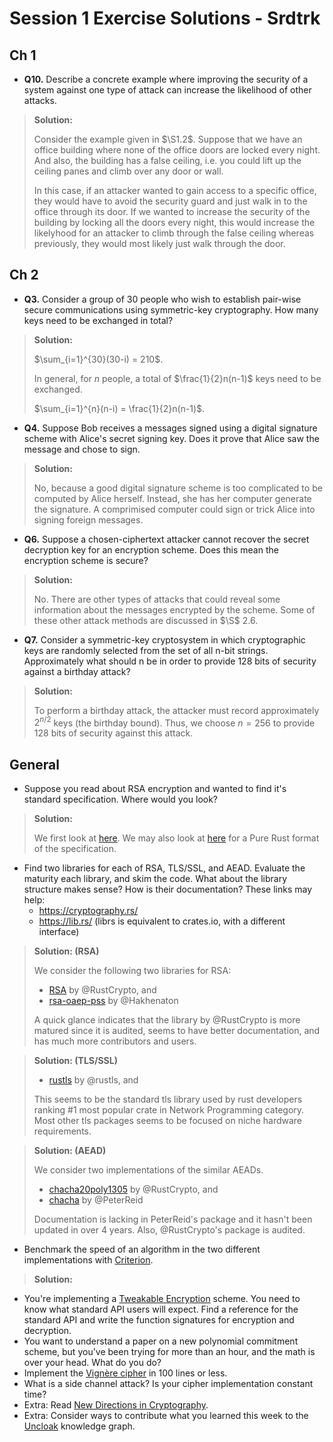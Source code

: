 # Session 1 Exercise Solutions - Srdtrk

## Ch 1

- **Q10.** Describe a concrete example where improving the security of a system against one type of attack can increase the likelihood of other attacks.

>**Solution:**
>
> Consider the example given in $\S1.2$. Suppose that we have an office building where none of the office doors are locked every night. And also, the building has a false ceiling, i.e. you could lift up the ceiling panes and climb over any door or wall.
>
> In this case, if an attacker wanted to gain access to a specific office, they would have to avoid the security guard and just walk in to the office through its door. If we wanted to increase the security of the building by locking all the doors every night, this would increase the likelyhood for an attacker to climb through the false ceiling whereas previously, they would most likely just walk through the door.

## Ch 2

- **Q3.** Consider a group of 30 people who wish to establish pair-wise secure communications using symmetric-key cryptography. How many keys need to be exchanged in total?

> **Solution:**
>
> $\sum_{i=1}^{30}(30-i) = 210$.
>
> In general, for $n$ people, a total of $\frac{1}{2}n(n-1)$ keys need to be exchanged.
>
> $\sum_{i=1}^{n}(n-i) = \frac{1}{2}n(n-1)$.

- **Q4.** Suppose Bob receives a messages signed using a digital signature scheme with Alice's secret signing key. Does it prove that Alice saw the message and chose to sign.

> **Solution:**
>
> No, because a good digital signature scheme is too complicated to be computed by Alice herself. Instead, she has her computer generate the signature. A comprimised computer could sign or trick Alice into signing foreign messages.

- **Q6.** Suppose a chosen-ciphertext attacker cannot recover the secret decryption key for an encryption scheme. Does this mean the encryption scheme is secure?

>**Solution:**
>
> No. There are other types of attacks that could reveal some information about the messages encrypted by the scheme. Some of these other attack methods are discussed in $\S$ 2.6.

- **Q7.** Consider a symmetric-key cryptosystem in which cryptographic keys are randomly selected from the set of all n-bit strings. Approximately what should n be in order to provide 128 bits of security against a birthday attack?

> **Solution:**
>
> To perform a birthday attack, the attacker must record approximately $2^{n/2}$ keys (the birthday bound). Thus, we choose $n=256$ to provide 128 bits of security against this attack.

## General

- Suppose you read about RSA encryption and wanted to find it's standard specification. Where would you look?

> **Solution:**
>
> We first look at [here](https://datatracker.ietf.org/doc/html/rfc8017). We may also look at [here](https://github.com/RustCrypto/formats/tree/master/pkcs1) for a Pure Rust format of the specification.

- Find two libraries for each of RSA, TLS/SSL, and AEAD. Evaluate the maturity each library, and skim the code. What about the library structure makes sense? How is their documentation? These links may help:
    - https://cryptography.rs/
    - https://lib.rs/ (librs is equivalent to crates.io, with a different interface)

> **Solution: (RSA)**
>
> We consider the following two libraries for RSA:
> - [RSA](https://github.com/RustCrypto/RSA) by @RustCrypto, and
> - [rsa-oaep-pss](https://github.com/hakhenaton/rsa-oaep-pss/) by @Hakhenaton
>
> A quick glance indicates that the library by @RustCrypto is more matured since it is audited, seems to have better documentation, and has much more contributors and users.

> **Solution: (TLS/SSL)**
>
> - [rustls](https://github.com/rustls/rustls) by @rustls, and
> 
> This seems to be the standard tls library used by rust developers ranking #1 most popular crate in Network Programming category. Most other tls packages seems to be focused on niche hardware requirements.

> **Solution: (AEAD)**
>
> We consider two implementations of the similar AEADs.
> - [chacha20poly1305](https://github.com/RustCrypto/AEADs/tree/master/chacha20poly1305) by @RustCrypto, and
> - [chacha](https://github.com/PeterReid/chacha) by @PeterReid
>
> Documentation is lacking in PeterReid's package and it hasn't been updated in over 4 years. Also, @RustCrypto's package is audited.

- Benchmark the speed of an algorithm in the two different implementations with [Criterion](https://lib.rs/crates/criterion).

> **Solution:**
- You're implementing a [Tweakable Encryption](https://en.wikipedia.org/wiki/Disk_encryption_theory) scheme. You need to know what standard API users will expect. Find a reference for the standard API and write the function signatures for encryption and decryption.
- You want to understand a paper on a new polynomial commitment scheme, but you've been trying for more than an hour, and the math is over your head. What do you do?
- Implement the [Vignère cipher](https://en.wikipedia.org/wiki/Vigen%C3%A8re_cipher) in 100 lines or less.
- What is a side channel attack? Is your cipher implementation constant time?
- Extra: Read [New Directions in Cryptography](https://ieeexplore.ieee.org/document/1055638).
- Extra: Consider ways to contribute what you learned this week to the [Uncloak](https://uncloak.org) knowledge graph.